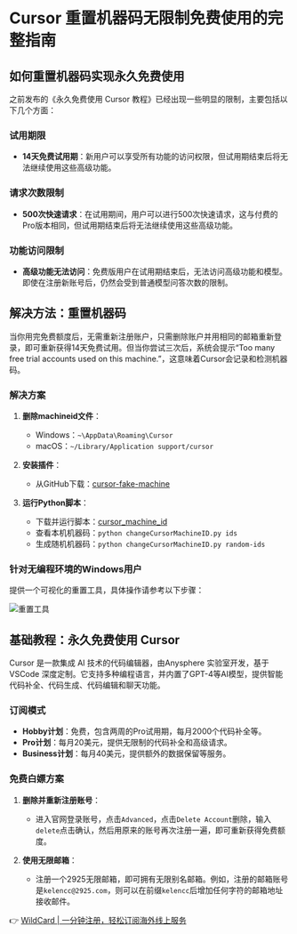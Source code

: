 # Cursor 重置机器码无限制免费使用的完整指南

## 如何重置机器码实现永久免费使用

之前发布的《永久免费使用 Cursor 教程》已经出现一些明显的限制，主要包括以下几个方面：

### 试用期限
- **14天免费试用期**：新用户可以享受所有功能的访问权限，但试用期结束后将无法继续使用这些高级功能。

### 请求次数限制
- **500次快速请求**：在试用期间，用户可以进行500次快速请求，这与付费的Pro版本相同，但试用期结束后将无法继续使用这些高级功能。

### 功能访问限制
- **高级功能无法访问**：免费版用户在试用期结束后，无法访问高级功能和模型。即使在注册新账号后，仍然会受到普通模型问答次数的限制。

## 解决方法：重置机器码

当你用完免费额度后，无需重新注册账户，只需删除账户并用相同的邮箱重新登录，即可重新获得14天免费试用。但当你尝试三次后，系统会提示“Too many free trial accounts used on this machine.”，这意味着Cursor会记录和检测机器码。

### 解决方案
1. **删除machineid文件**：
   - Windows：`~\AppData\Roaming\Cursor`
   - macOS：`~/Library/Application support/cursor`

2. **安装插件**：
   - 从GitHub下载：[cursor-fake-machine](https://github.com/bestK/cursor-fake-machine/releases/download/v0.0.1/cursor-fake-machine-0.0.1.vsix)

3. **运行Python脚本**：
   - 下载并运行脚本：[cursor_machine_id](https://github.com/fly8888/cursor_machine_id)
   - 查看本机机器码：`python changeCursorMachineID.py ids`
   - 生成随机机器码：`python changeCursorMachineID.py random-ids`

### 针对无编程环境的Windows用户
提供一个可视化的重置工具，具体操作请参考以下步骤：

![重置工具](https://bbtdd.com/img/226704435602.webp)

## 基础教程：永久免费使用 Cursor

Cursor 是一款集成 AI 技术的代码编辑器，由Anysphere 实验室开发，基于 VSCode 深度定制。它支持多种编程语言，并内置了GPT-4等AI模型，提供智能代码补全、代码生成、代码编辑和聊天功能。

### 订阅模式
- **Hobby计划**：免费，包含两周的Pro试用期，每月2000个代码补全等。
- **Pro计划**：每月20美元，提供无限制的代码补全和高级请求。
- **Business计划**：每月40美元，提供额外的数据保留等服务。

### 免费白嫖方案
1. **删除并重新注册账号**：
   - 进入官网登录账号，点击`Advanced`，点击`Delete Account`删除，输入`delete`点击确认，然后用原来的账号再次注册一遍，即可重新获得免费额度。

2. **使用无限邮箱**：
   - 注册一个2925无限邮箱，即可拥有无限别名邮箱。例如，注册的邮箱账号是`kelencc@2925.com`，则可以在前缀`kelencc`后增加任何字符的邮箱地址接收邮件。

👉 [WildCard | 一分钟注册，轻松订阅海外线上服务](https://bbtdd.com/WildCard)